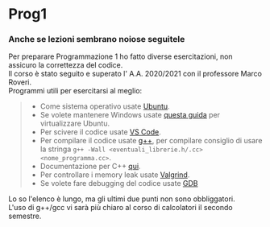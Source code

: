 # Prog1
### Anche se lezioni sembrano noiose seguitele
Per preparare Programmazione 1 ho fatto diverse esercitazioni, non assicuro la correttezza del codice.  
Il corso è stato seguito e superato l' A.A. 2020/2021 con il professore Marco Roveri.  
Programmi utili per esercitarsi al meglio:  
>* Come sistema operativo usate [Ubuntu](https://ubuntu.com/download/desktop).
>* Se volete mantenere Windows usate [questa guida](https://code.visualstudio.com/docs/remote/wsl) per virtualizzare Ubuntu.
>* Per scivere il codice usate [VS Code](https://code.visualstudio.com/).
>* Per compilare il codice usate [g++](https://gcc.gnu.org/), per compilare consiglio di usare la stringa `g++ -Wall <eventuali_librerie.h/.cc> <nome_programma.cc>`.
>* Documentazione per C++ [qui](https://cplusplus.com/).
>* Per controllare i memory leak usate [Valgrind](https://valgrind.org/).
>* Se volete fare debugging del codice usate [GDB](http://www.gdbtutorial.com/.)  

Lo so l'elenco è lungo, ma gli ultimi due punti non sono obbliggatori.  
L'uso di g++/gcc vi sarà più chiaro al corso di calcolatori il secondo semestre.
